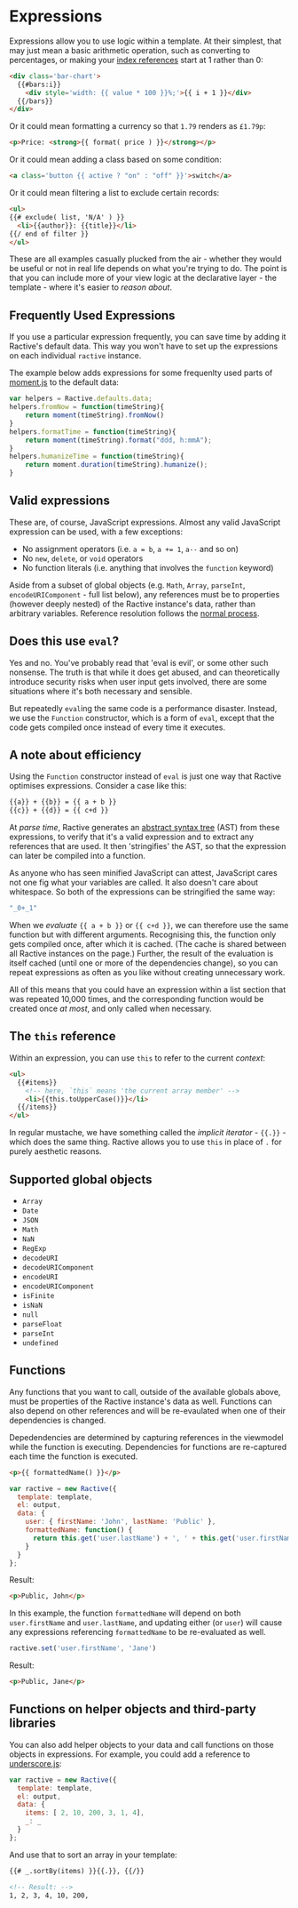 # Expressions

Expressions allow you to use logic within a template. At their simplest, that may just mean a basic arithmetic operation, such as converting to percentages, or making your [index references](mustaches.md#index-references) start at 1 rather than 0:

```html
<div class='bar-chart'>
  {{#bars:i}}
    <div style='width: {{ value * 100 }}%;'>{{ i + 1 }}</div>
  {{/bars}}
</div>
```

Or it could mean formatting a currency so that `1.79` renders as `£1.79p`:

```html
<p>Price: <strong>{{ format( price ) }}</strong></p>
```

Or it could mean adding a class based on some condition:

```html
<a class='button {{ active ? "on" : "off" }}'>switch</a>
```

Or it could mean filtering a list to exclude certain records:

```html
<ul>
{{# exclude( list, 'N/A' ) }}
  <li>{{author}}: {{title}}</li>
{{/ end of filter }}
</ul>
```

These are all examples casually plucked from the air - whether they would be useful or not in real life depends on what you're trying to do. The point is that you can include more of your view logic at the declarative layer - the template - where it's easier to *reason about*.

## Frequently Used Expressions

If you use a particular expression frequently, you can save time by adding it Ractive's default data. This way you won't have to set up the expressions on each individual `ractive` instance.

The example below adds expressions for some frequenlty used parts of [moment.js](http://momentjs.com/) to the default data:

```js
var helpers = Ractive.defaults.data;
helpers.fromNow = function(timeString){
	return moment(timeString).fromNow()
}
helpers.formatTime = function(timeString){
	return moment(timeString).format("ddd, h:mmA");
}
helpers.humanizeTime = function(timeString){
	return moment.duration(timeString).humanize();
}
```

## Valid expressions

These are, of course, JavaScript expressions. Almost any valid JavaScript expression can be used, with a few exceptions:

* No assignment operators (i.e. `a = b`, `a += 1`, `a--` and so on)
* No `new`, `delete`, or `void` operators
* No function literals (i.e. anything that involves the `function` keyword)

Aside from a subset of global objects (e.g. `Math`, `Array`, `parseInt`, `encodeURIComponent` - full list below), any references must be to properties (however deeply nested) of the Ractive instance's data, rather than arbitrary variables. Reference resolution follows the [normal process](references.md).


## Does this use `eval`?

Yes and no. You've probably read that 'eval is evil', or some other such nonsense. The truth is that while it does get abused, and can theoretically introduce security risks when user input gets involved, there are some situations where it's both necessary and sensible.

But repeatedly `eval`ing the same code is a performance disaster. Instead, we use the `Function` constructor, which is a form of `eval`, except that the code gets compiled once instead of every time it executes.


## A note about efficiency

Using the `Function` constructor instead of `eval` is just one way that Ractive optimises expressions. Consider a case like this:

```html
{{a}} + {{b}} = {{ a + b }}
{{c}} + {{d}} = {{ c+d }}
```

At *parse time*, Ractive generates an [abstract syntax tree](http://en.wikipedia.org/wiki/Abstract_syntax_tree) (AST) from these expressions, to verify that it's a valid expression and to extract any references that are used. It then 'stringifies' the AST, so that the expression can later be compiled into a function.

As anyone who has seen minified JavaScript can attest, JavaScript cares not one fig what your variables are called. It also doesn't care about whitespace. So both of the expressions can be stringified the same way:

```js
"_0+_1"
```

When we *evaluate* `{{ a + b }}` or `{{ c+d }}`, we can therefore use the same function but with different arguments. Recognising this, the function only gets compiled once, after which it is cached. (The cache is shared between all Ractive instances on the page.) Further, the result of the evaluation is itself cached (until one or more of the dependencies change), so you can repeat expressions as often as you like without creating unnecessary work.

All of this means that you could have an expression within a list section that was repeated 10,000 times, and the corresponding function would be created once *at most*, and only called when necessary.


## The `this` reference

Within an expression, you can use `this` to refer to the current *context*:

```html
<ul>
  {{#items}}
    <!-- here, `this` means 'the current array member' -->
    <li>{{this.toUpperCase()}}</li>
  {{/items}}
</ul>
```

In regular mustache, we have something called the *implicit iterator* - `{{.}}` - which does the same thing. Ractive allows you to use `this` in place of `.` for purely aesthetic reasons.


## Supported global objects

* `Array`
* `Date`
* `JSON`
* `Math`
* `NaN`
* `RegExp`
* `decodeURI`
* `decodeURIComponent`
* `encodeURI`
* `encodeURIComponent`
* `isFinite`
* `isNaN`
* `null`
* `parseFloat`
* `parseInt`
* `undefined`

## Functions

Any functions that you want to call, outside of the available globals above, must be properties of the Ractive instance's data as well. Functions can also depend on other references and will be re-evaulated when one of their dependencies is changed.

Depedendencies are determined by capturing references in the viewmodel while the function is executing. Dependencies for functions are re-captured each time the function is executed.

```html
<p>{{ formattedName() }}</p>
```

```js
var ractive = new Ractive({
  template: template,
  el: output,
  data: {
    user: { firstName: 'John', lastName: 'Public' },
    formattedName: function() {
      return this.get('user.lastName') + ', ' + this.get('user.firstName');
    }
  }
};
```

Result:
```html
<p>Public, John</p>
```

In this example, the function ```formattedName``` will depend on both ```user.firstName``` and ```user.lastName```, and updating either (or ```user```) will cause any expressions referencing ```formattedName``` to be re-evaluated as well.

```js
ractive.set('user.firstName', 'Jane')
```

Result:
```html
<p>Public, Jane</p>
```

## Functions on helper objects and third-party libraries

You can also add helper objects to your data and call functions on those objects in expressions. For example, you could add a reference to [underscore.js](http://underscorejs.org/):

```js
var ractive = new Ractive({
  template: template,
  el: output,
  data: {
    items: [ 2, 10, 200, 3, 1, 4],
    _: _
  }
};
```

And use that to sort an array in your template:

```html
{{# _.sortBy(items) }}{{.}}, {{/}}

<!-- Result: -->
1, 2, 3, 4, 10, 200,
```
